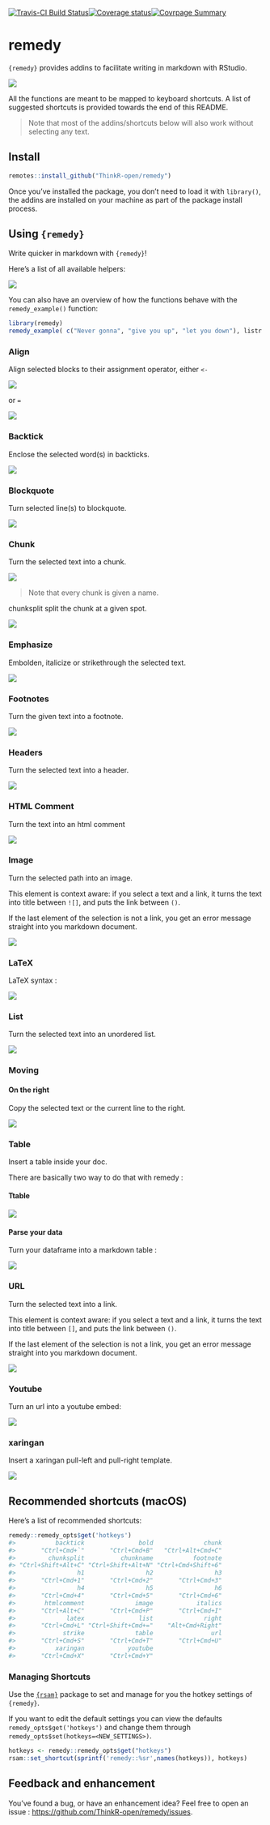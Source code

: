 <!-- README.md is generated from README.Rmd. Please edit that file -->

[![Travis-CI Build
Status](https://travis-ci.org/ThinkR-open/remedy.svg?branch=master)](https://travis-ci.org/ThinkR-open/remedy)[![Coverage
status](https://codecov.io/gh/ThinkR-open/remedy/branch/master/graph/badge.svg)](https://codecov.io/github/ThinkR-open/remedy?branch=master)[![Covrpage
Summary](https://img.shields.io/badge/covrpage-Last_Build_2018_11_01-brightgreen.svg)](http://tinyurl.com/y76olv3v)

# remedy

`{remedy}` provides addins to facilitate writing in markdown with
RStudio.

![](readme_gif/remedy_example.gif)

All the functions are meant to be mapped to keyboard shortcuts. A list
of suggested shortcuts is provided towards the end of this README.

> Note that most of the addins/shortcuts below will also work without
> selecting any text.

## Install

``` r
remotes::install_github("ThinkR-open/remedy")
```

Once you’ve installed the package, you don’t need to load it with
`library()`, the addins are installed on your machine as part of the
package install process.

## Using `{remedy}`

Write quicker in markdown with `{remedy}`\!

Here’s a list of all available helpers:

![](readme_gif/remedy_example.gif)

You can also have an overview of how the functions behave with the
`remedy_example()` function:

``` r
library(remedy)
remedy_example( c("Never gonna", "give you up", "let you down"), listr )
```

### Align

Align selected blocks to their assignment operator, either `<-`

![](readme_gif/align.gif)

or `=`

![](readme_gif/alignequal.gif)

### Backtick

Enclose the selected word(s) in backticks.

![](readme_gif/backtick.gif)

### Blockquote

Turn selected line(s) to blockquote.

![](readme_gif/blockquote.gif)

### Chunk

Turn the selected text into a chunk.

![](readme_gif/chunk.gif)

> Note that every chunk is given a name.

chunksplit split the chunk at a given spot.

![](readme_gif/chunksplit.gif)

### Emphasize

Embolden, italicize or strikethrough the selected text.

![](readme_gif/emphasise.gif)

### Footnotes

Turn the given text into a footnote.

![](readme_gif/footnote.gif)

### Headers

Turn the selected text into a header.

![](readme_gif/header.gif)

### HTML Comment

Turn the text into an html comment

![](readme_gif/htmlcomment.gif)

### Image

Turn the selected path into an image.

This element is context aware: if you select a text and a link, it turns
the text into title between `![]`, and puts the link between `()`.

If the last element of the selection is not a link, you get an error
message straight into you markdown document.

![](readme_gif/image.gif)

### LaTeX

LaTeX syntax :

![](readme_gif/latex.gif)

### List

Turn the selected text into an unordered list.

![](readme_gif/list.gif)

### Moving

#### On the right

Copy the selected text or the current line to the right.

![](readme_gif/right.gif)

### Table

Insert a table inside your doc.

There are basically two way to do that with remedy :

#### Ttable

![](readme_gif/table.gif)

#### Parse your data

Turn your dataframe into a markdown table :

![](readme_gif/table_remedy.gif)

### URL

Turn the selected text into a link.

This element is context aware: if you select a text and a link, it turns
the text into title between `[]`, and puts the link between `()`.

If the last element of the selection is not a link, you get an error
message straight into you markdown document.

![](readme_gif/url.gif)

### Youtube

Turn an url into a youtube embed:

![](readme_gif/youtube.gif)

### xaringan

Insert a xaringan pull-left and pull-right template.

![](readme_gif/xaringan.gif)

## Recommended shortcuts (macOS)

Here’s a list of recommended shortcuts:

``` r
remedy::remedy_opts$get('hotkeys')
#>           backtick               bold              chunk 
#>       "Ctrl+Cmd+`"       "Ctrl+Cmd+B"   "Ctrl+Alt+Cmd+C" 
#>         chunksplit          chunkname           footnote 
#> "Ctrl+Shift+Alt+C" "Ctrl+Shift+Alt+N" "Ctrl+Cmd+Shift+6" 
#>                 h1                 h2                 h3 
#>       "Ctrl+Cmd+1"       "Ctrl+Cmd+2"       "Ctrl+Cmd+3" 
#>                 h4                 h5                 h6 
#>       "Ctrl+Cmd+4"       "Ctrl+Cmd+5"       "Ctrl+Cmd+6" 
#>        htmlcomment              image            italics 
#>       "Ctrl+Alt+C"       "Ctrl+Cmd+P"       "Ctrl+Cmd+I" 
#>              latex               list              right 
#>       "Ctrl+Cmd+L" "Ctrl+Shift+Cmd+="    "Alt+Cmd+Right" 
#>             strike              table                url 
#>       "Ctrl+Cmd+S"       "Ctrl+Cmd+T"       "Ctrl+Cmd+U" 
#>           xaringan            youtube 
#>       "Ctrl+Cmd+X"       "Ctrl+Cmd+Y"
```

### Managing Shortcuts

Use the [`{rsam}`](https://github.com/yonicd/rsam) package to set and
manage for you the hotkey settings of `{remedy}`.

If you want to edit the default settings you can view the defaults
`remedy_opts$get('hotkeys')` and change them through
`remedy_opts$set(hotkeys=<NEW_SETTINGS>)`.

``` r
hotkeys <- remedy::remedy_opts$get("hotkeys")
rsam::set_shortcut(sprintf('remedy::%sr',names(hotkeys)), hotkeys)
```

## Feedback and enhancement

You’ve found a bug, or have an enhancement idea? Feel free to open an
issue : <https://github.com/ThinkR-open/remedy/issues>.
